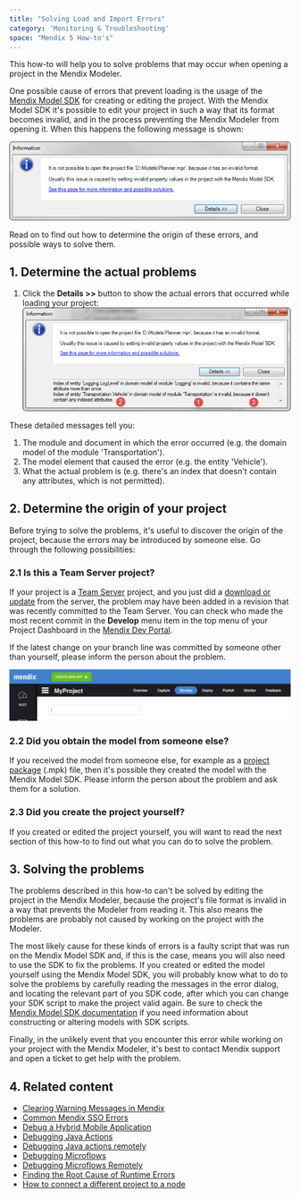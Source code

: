 ```yaml
---
title: "Solving Load and Import Errors"
category: 'Monitoring & Troubleshooting'
space: "Mendix 5 How-to's"
---
```


This how-to will help you to solve problems that may occur when opening a project in the Mendix Modeler.

One possible cause of errors that prevent loading is the usage of the [Mendix Model SDK](/MXSDK/Mendix+SDK+Home) for creating or editing the project. With the Mendix Model SDK it's possible to edit your project in such a way that its format becomes invalid, and in the process preventing the Mendix Modeler from opening it. When this happens the following message is shown:

![](attachments/16711895/16842855.png)

Read on to find out how to determine the origin of these errors, and possible ways to solve them.

## 1\. Determine the actual problems

1.  Click the **Details >>** button to show the actual errors that occurred while loading your project:
    ![](attachments/16711895/16842858.png)

These detailed messages tell you:

1.  The module and document in which the error occurred (e.g. the domain model of the module 'Transportation').
2.  The model element that caused the error (e.g. the entity 'Vehicle').
3.  What the actual problem is (e.g. there's an index that doesn't contain any attributes, which is not permitted).

## 2\. Determine the origin of your project

Before trying to solve the problems, it's useful to discover the origin of the project, because the errors may be introduced by someone else. Go through the following possibilities:

### 2.1 Is this a Team Server project?

If your project is a [Team Server](/refguide5/Team+Server) project, and you just did a [download or update](Using+Team+Server+-+Version+Control) from the server, the problem may have been added in a revision that was recently committed to the Team Server. You can check who made the most recent commit in the **Develop** menu item in the top menu of your Project Dashboard in the [Mendix Dev Portal](https://sprintr.home.mendix.com).

If the latest change on your branch line was committed by someone other than yourself, please inform the person about the problem.

![](attachments/16711895/16842857.png)

### 2.2 Did you obtain the model from someone else?

If you received the model from someone else, for example as a [project package](Importing+and+Exporting+Objects) (.mpk) file, then it's possible they created the model with the Mendix Model SDK. Please inform the person about the problem and ask them for a solution.

### 2.3 Did you create the project yourself?

If you created or edited the project yourself, you will want to read the next section of this how-to to find out what you can do to solve the problem.

## 3\. Solving the problems

The problems described in this how-to can't be solved by editing the project in the Mendix Modeler, because the project's file format is invalid in a way that prevents the Modeler from reading it. This also means the problems are probably not caused by working on the project with the Modeler.

The most likely cause for these kinds of errors is a faulty script that was run on the Mendix Model SDK and, if this is the case, means you will also need to use the SDK to fix the problems. If you created or edited the model yourself using the Mendix Model SDK, you will probably know what to do to solve the problems by carefully reading the messages in the error dialog, and locating the relevant part of you SDK code, after which you can change your SDK script to make the project valid again. Be sure to check the [Mendix Model SDK documentation](/MXSDK/Mendix+SDK+Home) if you need information about constructing or altering models with SDK scripts.

Finally, in the unlikely event that you encounter this error while working on your project with the Mendix Modeler, it's best to contact Mendix support and open a ticket to get help with the problem.

## 4\. Related content

*   [Clearing Warning Messages in Mendix](Clearing+Warning+Messages+in+Mendix)
*   [Common Mendix SSO Errors](Common+Mendix+SSO+Errors)
*   [Debug a Hybrid Mobile Application](Debug+a+Hybrid+Mobile+Application)
*   [Debugging Java Actions](Debugging+Java+Actions)
*   [Debugging Java actions remotely](Debugging+Java+actions+remotely)
*   [Debugging Microflows](Debugging+Microflows)
*   [Debugging Microflows Remotely](Debugging+Microflows+Remotely)
*   [Finding the Root Cause of Runtime Errors](Finding+the+Root+Cause+of+Runtime+Errors)
*   [How to connect a different project to a node](/mxsupport/How+to+connect+a+different+project+to+a+node)

